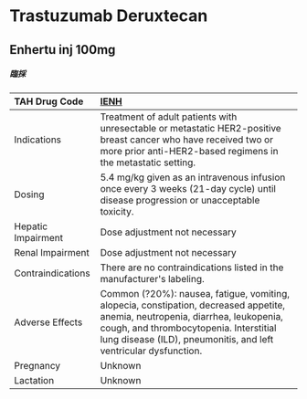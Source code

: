 # Trastuzumab Deruxtecan

## Enhertu inj 100mg

##### 臨採

| TAH Drug Code      | [IENH](https://www.tahsda.org.tw/drugs/hissearch.php?drug_code=IENH)                                                                                                                                                                          |
|:-------------------|:----------------------------------------------------------------------------------------------------------------------------------------------------------------------------------------------------------------------------------------------|
| Indications        | Treatment of adult patients with unresectable or metastatic HER2-positive breast cancer who have received two or more prior anti-HER2-based regimens in the metastatic setting.                                                               |
| Dosing             | 5.4 mg/kg given as an intravenous infusion once every 3 weeks (21-day cycle) until disease progression or unacceptable toxicity.                                                                                                              |
| Hepatic Impairment | Dose adjustment not necessary                                                                                                                                                                                                                 |
| Renal Impairment   | Dose adjustment not necessary                                                                                                                                                                                                                 |
| Contraindications  | There are no contraindications listed in the manufacturer's labeling.                                                                                                                                                                         |
| Adverse Effects    | Common (?20%): nausea, fatigue, vomiting, alopecia, constipation, decreased appetite, anemia, neutropenia, diarrhea, leukopenia, cough, and thrombocytopenia. Interstitial lung disease (ILD), pneumonitis, and left ventricular dysfunction. |
| Pregnancy          | Unknown                                                                                                                                                                                                                                       |
| Lactation          | Unknown                                                                                                                                                                                                                                       |

